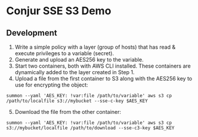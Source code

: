# Conjur SSE S3 Demo

## Development

1. Write a simple policy with a layer (group of hosts) that has read & execute privileges to a variable (secret).
2. Generate and upload an AES256 key to the variable.
3. Start two containers, both with AWS CLI installed.  These containers are dynamically added to the layer created in Step 1.
4. Upload a file from the first container to S3 along with the AES256 key to use for encrypting the object:
```
summon --yaml 'AES_KEY: !var:file /path/to/variable' aws s3 cp /path/to/localfile s3://mybucket --sse-c-key $AES_KEY
```
5. Download the file from the other container:
```
summon --yaml 'AES_KEY: !var:file /path/to/variable' aws s3 cp s3://mybucket/localfile /path/to/download --sse-c3-key $AES_KEY
```